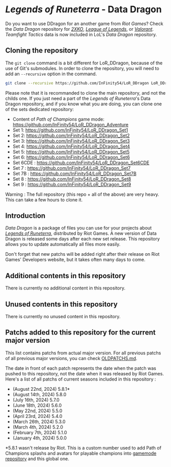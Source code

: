 # _Legends of Runeterra_ - Data Dragon

Do you want to use DDragon for an another game from _Riot Games_? Check the _Data Dragon_ repository for [_2XKO_](https://github.com/InFinity54/2XKO_DDragon), [_League of Legends_](https://github.com/InFinity54/LoL_DDragon), or [_Valorant_](https://github.com/InFinity54/Valorant_DDragon). _Teamfight Tactics_ data is now included in LoL's _Data Dragon_ repository.

## Cloning the repository

The `git clone` command is a bit different for LoR_DDragon, because of the use of Git's submodules. In order to clone the repository, you will need to add an `--recursive` option in the command.

```bash
git clone --recursive https://github.com/InFinity54/LoR_DDragon LoR_DDragon
```

Please note that it is recommanded to clone the main repository, and not the childs one. If you just need a part of the _Legends of Runeterra_'s Data Dragon repository, and if you know what you are doing, you can clone one of the sets dedicated repository:
* Content of _Path of Champions_ game mode: https://github.com/InFinity54/LoR_DDragon_Adventure
* Set 1: https://github.com/InFinity54/LoR_DDragon_Set1
* Set 2: https://github.com/InFinity54/LoR_DDragon_Set2
* Set 3: https://github.com/InFinity54/LoR_DDragon_Set3
* Set 4: https://github.com/InFinity54/LoR_DDragon_Set4
* Set 5: https://github.com/InFinity54/LoR_DDragon_Set5
* Set 6: https://github.com/InFinity54/LoR_DDragon_Set6
* Set 6CDE : https://github.com/InFinity54/LoR_DDragon_Set6CDE
* Set 7 : https://github.com/InFinity54/LoR_DDragon_Set7
* Set 7B : https://github.com/InFinity54/LoR_DDragon_Set7B
* Set 8 : https://github.com/InFinity54/LoR_DDragon_Set8
* Set 9 : https://github.com/InFinity54/LoR_DDragon_Set9

Warning : The full repository (this repo + all of the above) are very heavy. This can take a few hours to clone it.

## Introduction
_Data Dragon_ is a package of files you can use for your projects about [_Legends of Runeterra_](https://playruneterra.com), distributed by Riot Games. A new version of Data Dragon is released some days after each new set release. This repository allows you to update automatically all files more easily.

Don't forget that new patchs will be added right after their release on Riot Games' Developers website, but it takes often many days to come.

## Additional contents in this repository
There is currently no additional content in this repository.

## Unused contents in this repository
There is currently no unused content in this repository.

## Patchs added to this repository for the current major version
This list contains patchs from actual major version. For all previous patchs of all previous major versions, you can check [OLDPATCHS.md](OLDPATCHS.md).

The date in front of each patch represents the date when the patch was pushed to this repository, not the date when it was released by Riot Games. Here's a list of all patchs of current seasons included in this repository :

- (August 22nd, 2024) 5.8.1*
- (August 14th, 2024) 5.8.0
- (July 16th, 2024) 5.7.0
- (June 18th, 2024) 5.6.0
- (May 22nd, 2024) 5.5.0
- (April 23rd, 2024) 5.4.0
- (March 26th, 2024) 5.3.0
- (March 4th, 2024) 5.2.0
- (February 7th, 2024) 5.1.0
- (January 4th, 2024) 5.0.0

*5.8.1 wasn't release by Riot. This is a custom number used to add Path of Champions splashs and avatars for playable champions into [gamemode repository](https://github.com/InFinity54/LoR_DDragon_Adventure) and this global one.